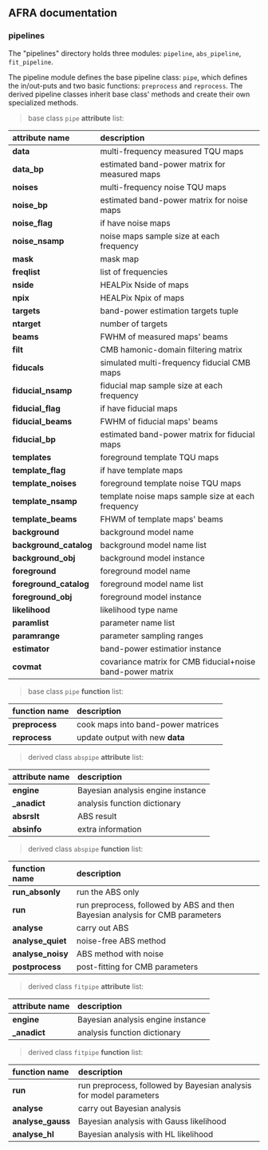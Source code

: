 ## AFRA documentation

### pipelines

The "pipelines" directory holds three modules: `pipeline`, `abs_pipeline`, `fit_pipeline`.

The pipeline module defines the base pipeline class: `pipe`, which defines the in/out-puts and two basic functions: `preprocess` and `reprocess`.
The derived pipeline classes inherit base class' methods and create their own specialized methods.

> base class `pipe` **attribute** list:

| attribute name | description |
|:---------------|:------------|
| **data** | multi-frequency measured TQU maps |
| **data\_bp** | estimated band-power matrix for measured maps |
| **noises** | multi-frequency noise TQU maps |
| **noise\_bp** | estimated band-power matrix for noise maps |
| **noise\_flag** | if have noise maps |
| **noise\_nsamp** | noise maps sample size at each frequency |
| **mask** | mask map |
| **freqlist** | list of frequencies |
| **nside** | HEALPix Nside of maps |
| **npix** | HEALPix Npix of maps |
| **targets** | band-power estimation targets tuple |
| **ntarget** | number of targets |
| **beams** | FWHM of measured maps' beams |
| **filt** | CMB hamonic-domain filtering matrix |
| **fiducals** | simulated multi-frequency fiducial CMB maps |
| **fiducial\_nsamp** | fiducial map sample size at each frequency | 
| **fiducial\_flag** | if have fiducial maps |
| **fiducial\_beams** | FWHM of fiducial maps' beams |
| **fiducial\_bp** | estimated band-power matrix for fiducial maps |
| **templates** | foreground template TQU maps |
| **template\_flag** | if have template maps |
| **template\_noises** | foreground template noise TQU maps |
| **template\_nsamp** | template noise maps sample size at each frequency |
| **template\_beams** | FHWM of template maps' beams |
| **background** | background model name |
| **background\_catalog** | background model name list |
| **background\_obj** | background model instance |
| **foreground** | foreground model name |
| **foreground\_catalog** | foreground model name list |
| **foreground\_obj** | foreground model instance |
| **likelihood** | likelihood type name |
| **paramlist** | parameter name list |
| **paramrange** | parameter sampling ranges |
| **estimator** | band-power estimatior instance |
| **covmat** | covariance matrix for CMB fiducial+noise band-power matrix |

> base class `pipe` **function** list:

| function name | description |
|:--------------|:------------|
| **preprocess** | cook maps into band-power matrices |
| **reprocess** | update output with new **data** |

> derived class `abspipe` **attribute** list:

| attribute name | description |
|:---------------|:------------|
| **engine** | Bayesian analysis engine instance |
| **_anadict** | analysis function dictionary |
| **absrslt** | ABS result |
| **absinfo** | extra information |

> derived class `abspipe` **function** list:

| function name | description |
|:--------------|:------------|
| **run_absonly** | run the ABS only |
| **run** | run preprocess, followed by ABS and then Bayesian analysis for CMB parameters |
| **analyse** | carry out ABS |
| **analyse_quiet** | noise-free ABS method |
| **analyse_noisy** | ABS method with noise |
| **postprocess** | post-fitting for CMB parameters |

> derived class `fitpipe` **attribute** list:

| attribute name | description |
|:---------------|:------------|
| **engine** | Bayesian analysis engine instance |
| **_anadict** | analysis function dictionary |

> derived class `fitpipe` **function** list:

| function name | description |
|:--------------|:------------|
| **run** | run preprocess, followed by Bayesian analysis for model parameters |
| **analyse** | carry out Bayesian analysis |
| **analyse_gauss** | Bayesian analysis with Gauss likelihood |
| **analyse_hl** | Bayesian analysis with HL likelihood |
